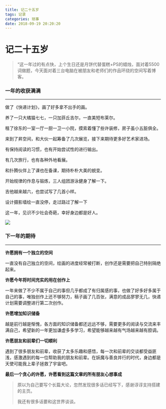 ```yaml
---
title: 记二十五岁
tags: 记录
categories: 琐事
date: 2018-09-19 20:20:20
---
```


# 记二十五岁 #

> “这一年过的有点快，上个生日还是月饼代替蛋糕+PS的蜡烛，面对着5500词做题，今天面对着三台电脑在被朋友和老师们的作品环绕的空间写着博客。



### 一年的收获满满

---

做了《快递计划》，画了好多拿不出手的画。

养了一只大橘猫七七，一只加菲丘吉尔，一直美短布莱尔。

租了徐东的一室一厅一厨一卫一小院，摸索着懂了些许装修，房子虽小五脏俱全。

来到了昇空间，和大伙一起筹备了几次展览，接下来期待更多好艺术家进场。

有保持阅读的习惯，也有开始尝试性的进行输出。

有几次旅行，也有各种外地看展。

和扑腾伙伴上了课也在备课，期待朴朴大美的蜕变。

开始规律的作息与锻炼，三人组团游泳健身了解一下。

吉他越来越六，也尝试写了几首小样。

设计摄影墙绘一直没停，走过路过了解一下

这一年，见识不少社会奇葩，幸好身边都是好人。

![](http://pdydagtfd.bkt.clouddn.com/2018%E4%BD%9C%E5%93%81%E9%9B%86%E5%BF%AB%E9%80%92%E8%AE%A1%E5%88%92.jpg)



### 下一年的期待

---

**许愿拥有一个独立的空间**

一直没有自己独立的空间，绘画的进度经常被打断，创作还是需要把自己特别隔绝起来。

**许愿今年将时间充实的用在创作上**

一年来做了不少不属于自己的事但几乎都成了有归属感的事，也做了好多好多属于自己的事，唯独创作上还不够努力，稿子画了几百张，满意的成品寥寥无几，快递计划需要调整进行第二次创作。

**许愿增加知识储备**

越是前行越是惭愧，各方面的知识储备都还远远不够，需要更多的阅读与交流来丰满自己，希望新的一年更加谦虚多多学习，希望能够越来越有气场越来越有腔调。

**许愿朋友和前辈们一切顺利**

遇到了很多朋友和前辈，收获了太多乐趣和感悟，每一次和前辈的交谈都受益匪浅，感激遇到的每一位帮助我的朋友和前辈。在妖魔与善良并行的时代，身边都是天使可能我上辈子拯救了宇宙吧。

**最后一个贪心的许愿，许愿看到这篇文章的所有朋友心想事成**



> 原以为自己要写个长篇大论，忽然发现很多话已经写下，感谢谆谆支持搭建的主页。
>
> 我还有很多话要和这世界谈谈。
